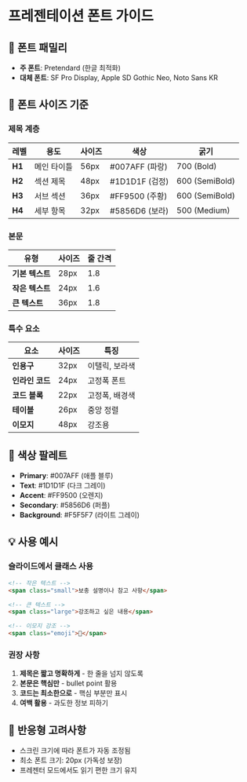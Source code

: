 # 프레젠테이션 폰트 가이드

## 📝 폰트 패밀리
- **주 폰트**: Pretendard (한글 최적화)
- **대체 폰트**: SF Pro Display, Apple SD Gothic Neo, Noto Sans KR

## 📏 폰트 사이즈 기준

### 제목 계층
| 레벨 | 용도 | 사이즈 | 색상 | 굵기 |
|------|------|--------|------|------|
| **H1** | 메인 타이틀 | 56px | #007AFF (파랑) | 700 (Bold) |
| **H2** | 섹션 제목 | 48px | #1D1D1F (검정) | 600 (SemiBold) |
| **H3** | 서브 섹션 | 36px | #FF9500 (주황) | 600 (SemiBold) |
| **H4** | 세부 항목 | 32px | #5856D6 (보라) | 500 (Medium) |

### 본문
| 유형 | 사이즈 | 줄 간격 |
|------|--------|---------|
| **기본 텍스트** | 28px | 1.8 |
| **작은 텍스트** | 24px | 1.6 |
| **큰 텍스트** | 36px | 1.8 |

### 특수 요소
| 요소 | 사이즈 | 특징 |
|------|--------|------|
| **인용구** | 32px | 이탤릭, 보라색 |
| **인라인 코드** | 24px | 고정폭 폰트 |
| **코드 블록** | 22px | 고정폭, 배경색 |
| **테이블** | 26px | 중앙 정렬 |
| **이모지** | 48px | 강조용 |

## 🎨 색상 팔레트
- **Primary**: #007AFF (애플 블루)
- **Text**: #1D1D1F (다크 그레이)
- **Accent**: #FF9500 (오렌지)
- **Secondary**: #5856D6 (퍼플)
- **Background**: #F5F5F7 (라이트 그레이)

## 💡 사용 예시

### 슬라이드에서 클래스 사용
```markdown
<!-- 작은 텍스트 -->
<span class="small">보충 설명이나 참고 사항</span>

<!-- 큰 텍스트 -->
<span class="large">강조하고 싶은 내용</span>

<!-- 이모지 강조 -->
<span class="emoji">🚀</span>
```

### 권장 사항
1. **제목은 짧고 명확하게** - 한 줄을 넘지 않도록
2. **본문은 핵심만** - bullet point 활용
3. **코드는 최소한으로** - 핵심 부분만 표시
4. **여백 활용** - 과도한 정보 피하기

## 📱 반응형 고려사항
- 스크린 크기에 따라 폰트가 자동 조정됨
- 최소 폰트 크기: 20px (가독성 보장)
- 프레젠터 모드에서도 읽기 편한 크기 유지